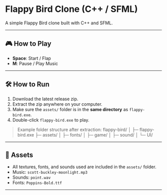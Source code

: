 # Flappy Bird Clone (C++ / SFML)

A simple Flappy Bird clone built with C++ and SFML.

---

## 🎮 How to Play

- **Space**: Start / Flap  
- **M**: Pause / Play Music  

---

## 🛠️ How to Run

1. Download the latest release zip.  
2. Extract the zip anywhere on your computer.  
3. Make sure the `assets/` folder is in the **same directory** as `flappy-bird.exe`.  
4. Double-click `flappy-bird.exe` to play.

> Example folder structure after extraction:
flappy-bird/
│
├─ flappy-bird.exe
├─ assets/
│ ├─ fonts/
│ ├─ game/
│ ├─ sound/
│ └─ UI/

---

## 🎵 Assets

- All textures, fonts, and sounds used are included in the `assets/` folder.  
- Music: `scott-buckley-moonlight.mp3`  
- Sounds: `point.wav`  
- Fonts: `Poppins-Bold.ttf`  

---
